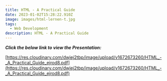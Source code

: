 ```yaml
---
title: HTML - A Practical Guide
date: 2023-01-02T15:28:22.910Z
image: images/html-lernen-t.jpg
tags:
  - Web Development
description: HTML - A Practical Guide
---
```

***Click the below link to view the Presentation:***

[https://res.cloudinary.com/dwjej2tbp/image/upload/v1672673260/HTML_-_A_Practical_Guide_ejrod8.pdf](https://res.cloudinary.com/dwjej2tbp/image/upload/v1672673260/HTML_-_A_Practical_Guide_ejrod8.pdf)
